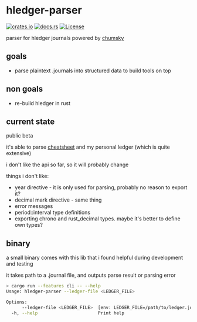 # hledger-parser

[![crates.io](https://img.shields.io/crates/v/hledger-parser.svg)](https://crates.io/crates/hledger-parser)
[![docs.rs](https://docs.rs/hledger-parser/badge.svg)](https://docs.rs/hledger-parser)
[![License](https://img.shields.io/crates/l/hledger-parser.svg)](https://raw.githubusercontent.com/ngalaiko/hledger-parser/refs/heads/master/LICENSE)

parser for hledger journals powered by [chumsky][]

## goals

* parse plaintext .journals into structured data to build tools on top

## non goals

* re-build hledger in rust

## current state

public beta

it's able to parse [cheatsheet][] and my personal ledger (which is quite extensive)

i don't like the api so far, so it will probably change

things i don't like:

* year directive - it is only used for parsing, probably no reason to export it?
* decimal mark directive - same thing
* error messages
* period::interval type definitions
* exporting chrono and rust_decimal types. maybe it's better to define own types?

## binary

a small binary comes with this lib that i found helpful during development and testing

it takes path to a .journal file, and outputs parse result or parsing error

```sh
> cargo run --features cli -- --help
Usage: hledger-parser --ledger-file <LEDGER_FILE>

Options:
      --ledger-file <LEDGER_FILE>  [env: LEDGER_FILE=/path/to/ledger.journal]
  -h, --help                       Print help
```

[chumsky]: https://github.com/zesterer/chumsky
[cheatsheet]: ./examples/fixture/cheatsheet.journal
